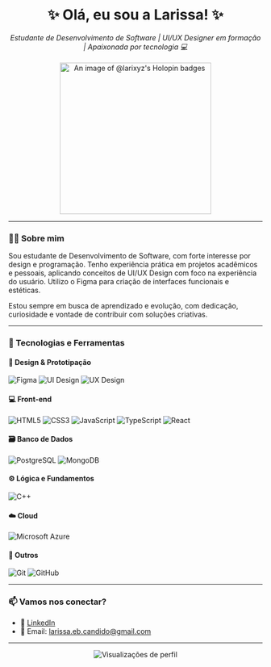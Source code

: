 <h1 align="center">✨ Olá, eu sou a Larissa! ✨</h1>

<p align="center">
  <em>Estudante de Desenvolvimento de Software | UI/UX Designer em formação | Apaixonada por tecnologia 💻</em><br><br>
  <a href="https://holopin.io/@larixyz">
    <img src="https://holopin.me/larixyz" alt="An image of @larixyz's Holopin badges" width="300"/>
  </a>
</p>

---

### 👩‍💻 Sobre mim

Sou estudante de Desenvolvimento de Software, com forte interesse por design e programação. Tenho experiência prática em projetos acadêmicos e pessoais, aplicando conceitos de UI/UX Design com foco na experiência do usuário. Utilizo o Figma para criação de interfaces funcionais e estéticas.

Estou sempre em busca de aprendizado e evolução, com dedicação, curiosidade e vontade de contribuir com soluções criativas.

---

### 🔧 Tecnologias e Ferramentas

#### 🎨 Design & Prototipação
![Figma](https://img.shields.io/badge/-Figma-F24E1E?style=flat&logo=figma&logoColor=white)
![UI Design](https://img.shields.io/badge/-UI--Design-purple?style=flat)
![UX Design](https://img.shields.io/badge/-UX--Design-blueviolet?style=flat)

#### 💻 Front-end
![HTML5](https://img.shields.io/badge/-HTML5-E34F26?style=flat&logo=html5&logoColor=fff)
![CSS3](https://img.shields.io/badge/-CSS3-1572B6?style=flat&logo=css3)
![JavaScript](https://img.shields.io/badge/-JavaScript-F7DF1E?style=flat&logo=javascript&logoColor=000)
![TypeScript](https://img.shields.io/badge/-TypeScript-3178C6?style=flat&logo=typescript&logoColor=fff)
![React](https://img.shields.io/badge/-React-61DAFB?style=flat&logo=react&logoColor=000)

#### 🗃️ Banco de Dados
![PostgreSQL](https://img.shields.io/badge/-PostgreSQL-4169E1?style=flat&logo=postgresql&logoColor=white)
![MongoDB](https://img.shields.io/badge/-MongoDB-47A248?style=flat&logo=mongodb&logoColor=white)

#### ⚙️ Lógica e Fundamentos
![C++](https://img.shields.io/badge/-C++-00599C?style=flat&logo=c%2B%2B&logoColor=white)

#### ☁️ Cloud
![Microsoft Azure](https://img.shields.io/badge/-Microsoft%20Azure-0078D4?style=flat&logo=microsoft-azure&logoColor=white)

#### 🔧 Outros
![Git](https://img.shields.io/badge/-Git-F05032?style=flat&logo=git&logoColor=fff)
![GitHub](https://img.shields.io/badge/-GitHub-181717?style=flat&logo=github)

---

### 📫 Vamos nos conectar?

- 💼 [LinkedIn](https://www.linkedin.com/in/larissa-candido-70b199298)
- 📧 Email: larissa.eb.candido@gmail.com

---

<p align="center">
  <img src="https://komarev.com/ghpvc/?username=larixyz&style=flat-square" alt="Visualizações de perfil" />
</p>
